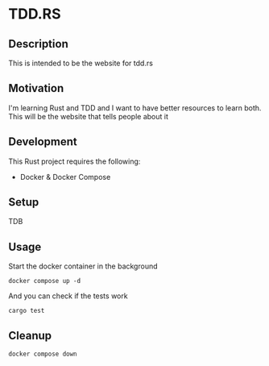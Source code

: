 # TDD.RS

## Description

This is intended to be the website for tdd.rs

## Motivation

I'm learning Rust and TDD and I want to have better resources to learn both. This will be the website that tells people about it

## Development

This Rust project requires the following:

- Docker & Docker Compose

## Setup

TDB

## Usage

Start the docker container in the background
```
docker compose up -d 
```

And you can check if the tests work

```
cargo test
```


## Cleanup

```
docker compose down
```